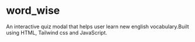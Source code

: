 # word_wise
An interactive quiz modal that helps user learn new english vocabulary.Built using HTML, Tailwind css and JavaScript.
